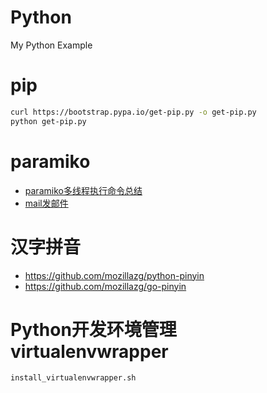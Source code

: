 # Python
My Python Example

# pip
``` bash
curl https://bootstrap.pypa.io/get-pip.py -o get-pip.py
python get-pip.py
```
# paramiko
- [paramiko多线程执行命令总结](https://github.com/mds1455975151/Python/blob/master/paramiko/paramiko_muti.md)
- [mail发邮件](http://www.runoob.com/python/python-email.html)

# 汉字拼音
- https://github.com/mozillazg/python-pinyin
- https://github.com/mozillazg/go-pinyin

# Python开发环境管理virtualenvwrapper
```
install_virtualenvwrapper.sh
```
